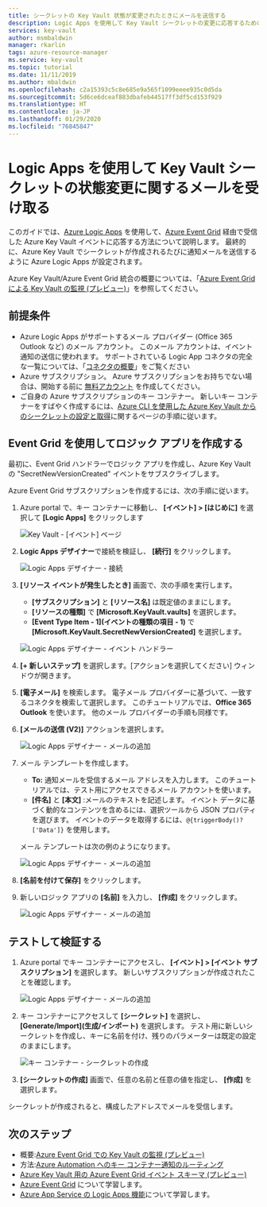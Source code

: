 ```yaml
---
title: シークレットの Key Vault 状態が変更されたときにメールを送信する
description: Logic Apps を使用して Key Vault シークレットの変更に応答するためのガイド
services: key-vault
author: msmbaldwin
manager: rkarlin
tags: azure-resource-manager
ms.service: key-vault
ms.topic: tutorial
ms.date: 11/11/2019
ms.author: mbaldwin
ms.openlocfilehash: c2a15393c5c8e685e9a565f1099eeee935c0d5da
ms.sourcegitcommit: 5d6ce6dceaf883dbafeb44517ff3df5cd153f929
ms.translationtype: HT
ms.contentlocale: ja-JP
ms.lasthandoff: 01/29/2020
ms.locfileid: "76845847"
---
```

# <a name="use-logic-apps-to-receive-email-about-status-changes-of-key-vault-secrets"></a>Logic Apps を使用して Key Vault シークレットの状態変更に関するメールを受け取る

このガイドでは、[Azure Logic Apps](../logic-apps/index.yml) を使用して、[Azure Event Grid](../event-grid/index.yml) 経由で受信した Azure Key Vault イベントに応答する方法について説明します。 最終的に、Azure Key Vault でシークレットが作成されるたびに通知メールを送信するように Azure Logic Apps が設定されます。

Azure Key Vault/Azure Event Grid 統合の概要については、「[Azure Event Grid による Key Vault の監視 (プレビュー)](event-grid-overview.md)」を参照してください。

## <a name="prerequisites"></a>前提条件

- Azure Logic Apps がサポートするメール プロバイダー (Office 365 Outlook など) のメール アカウント。 このメール アカウントは、イベント通知の送信に使われます。 サポートされている Logic App コネクタの完全な一覧については、「[コネクタの概要](/connectors)」をご覧ください
- Azure サブスクリプション。 Azure サブスクリプションをお持ちでない場合は、開始する前に [無料アカウント](https://azure.microsoft.com/free/?WT.mc_id=A261C142F) を作成してください。
- ご自身の Azure サブスクリプションのキー コンテナー。 新しいキー コンテナーをすばやく作成するには、[Azure CLI を使用した Azure Key Vault からのシークレットの設定と取得](quick-create-cli.md)に関するページの手順に従います。

## <a name="create-a-logic-app-via-event-grid"></a>Event Grid を使用してロジック アプリを作成する

最初に、Event Grid ハンドラーでロジック アプリを作成し、Azure Key Vault の "SecretNewVersionCreated" イベントをサブスクライブします。

Azure Event Grid サブスクリプションを作成するには、次の手順に従います。

1. Azure portal で、キー コンテナーに移動し、 **[イベント] > [はじめに]** を選択して **[Logic Apps]** をクリックします

    
    ![Key Vault - [イベント] ページ](./media/eventgrid-logicapps-kvsubs.png)

1. **Logic Apps デザイナー**で接続を検証し、 **[続行]** をクリックします。 
 
    ![Logic Apps デザイナー - 接続](./media/eventgrid-logicappdesigner1.png)

1. **[リソース イベントが発生したとき]** 画面で、次の手順を実行します。
    - **[サブスクリプション]** と **[リソース名]** は既定値のままにします。
    - **[リソースの種類]** で **[Microsoft.KeyVault.vaults]** を選択します。
    - **[Event Type Item - 1]\(イベントの種類の項目 - 1\)** で **[Microsoft.KeyVault.SecretNewVersionCreated]** を選択します。

    ![Logic Apps デザイナー - イベント ハンドラー](./media/eventgrid-logicappdesigner2.png)

1. **[+ 新しいステップ]** を選択します。[アクションを選択してください] ウィンドウが開きます。
1. **[電子メール]** を検索します。 電子メール プロバイダーに基づいて、一致するコネクタを検索して選択します。 このチュートリアルでは、**Office 365 Outlook** を使います。 他のメール プロバイダーの手順も同様です。
1. **[メールの送信 (V2)]** アクションを選択します。

   ![Logic Apps デザイナー - メールの追加](./media/eventgrid-logicappdesigner3.png)

1. メール テンプレートを作成します。
    - **To:** 通知メールを受信するメール アドレスを入力します。 このチュートリアルでは、テスト用にアクセスできるメール アカウントを使います。
    - **[件名]** と **[本文]** :メールのテキストを記述します。 イベント データに基づく動的なコンテンツを含めるには、選択ツールから JSON プロパティを選びます。 イベントのデータを取得するには、`@{triggerBody()?['Data']}` を使用します。

    メール テンプレートは次の例のようになります。

    ![Logic Apps デザイナー - メールの追加](./media/eventgrid-logicappdesigner4.png)

8. **[名前を付けて保存]** をクリックします。
9. 新しいロジック アプリの **[名前]** を入力し、 **[作成]** をクリックします。
    
    ![Logic Apps デザイナー - メールの追加](./media/eventgrid-logicappdesigner5.png)

## <a name="test-and-verify"></a>テストして検証する

1.  Azure portal でキー コンテナーにアクセスし、 **[イベント] > [イベント サブスクリプション]** を選択します。  新しいサブスクリプションが作成されたことを確認します。
    
    ![Logic Apps デザイナー - メールの追加](./media/eventgrid-logicapps-kvnewsubs.png)

1.  キー コンテナーにアクセスして **[シークレット]** を選択し、 **[Generate/Import]\(生成/インポート\)** を選択します。 テスト用に新しいシークレットを作成し、キーに名前を付け、残りのパラメーターは既定の設定のままにします。

    ![キー コンテナー - シークレットの作成](./media/eventgrid-logicapps-kv-create-secret.png)

1. **[シークレットの作成]** 画面で、任意の名前と任意の値を指定し、 **[作成]** を選択します。

シークレットが作成されると、構成したアドレスでメールを受信します。

## <a name="next-steps"></a>次のステップ

- 概要:[Azure Event Grid での Key Vault の監視 (プレビュー)](event-grid-overview.md)
- 方法:[Azure Automation へのキー コンテナー通知のルーティング](event-grid-tutorial.md)
- [Azure Key Vault 用の Azure Event Grid イベント スキーマ (プレビュー)](../event-grid/event-schema-key-vault.md)
- [Azure Event Grid](../event-grid/index.yml) について学習します。
- [Azure App Service の Logic Apps 機能](../logic-apps/index.yml)について学習します。
